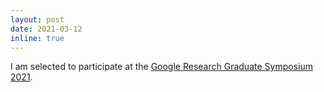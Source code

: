 ```yaml
---
layout: post
date: 2021-03-12
inline: true
---
```


I am selected to participate at the <a rel="external nofollow" href="https://sites.google.com/view/graduatesymposium2021" target="_blank">Google Research Graduate Symposium 2021</a>.

